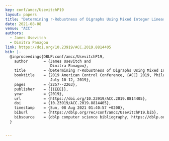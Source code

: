 ```yaml
---
key: conf/amcc/UsevitchP19
layout: papers
title: "Determining r-Robustness of Digraphs Using Mixed Integer Linear Programming."
date: 2021-08-08
venue: "ACC"
authors:
  - James Usevitch
  - Dimitra Panagou
link: https://doi.org/10.23919/ACC.2019.8814405
bib: |-
  @inproceedings{DBLP:conf/amcc/UsevitchP19,
    author       = {James Usevitch and
                    Dimitra Panagou},
    title        = {Determining r-Robustness of Digraphs Using Mixed Integer Linear Programming},
    booktitle    = {2019 American Control Conference, {ACC} 2019, Philadelphia, PA, USA,
                    July 10-12, 2019},
    pages        = {2257--2263},
    publisher    = {{IEEE}},
    year         = {2019},
    url          = {https://doi.org/10.23919/ACC.2019.8814405},
    doi          = {10.23919/ACC.2019.8814405},
    timestamp    = {Sun, 08 Aug 2021 01:40:57 +0200},
    biburl       = {https://dblp.org/rec/conf/amcc/UsevitchP19.bib},
    bibsource    = {dblp computer science bibliography, https://dblp.org}
  }


---
```

